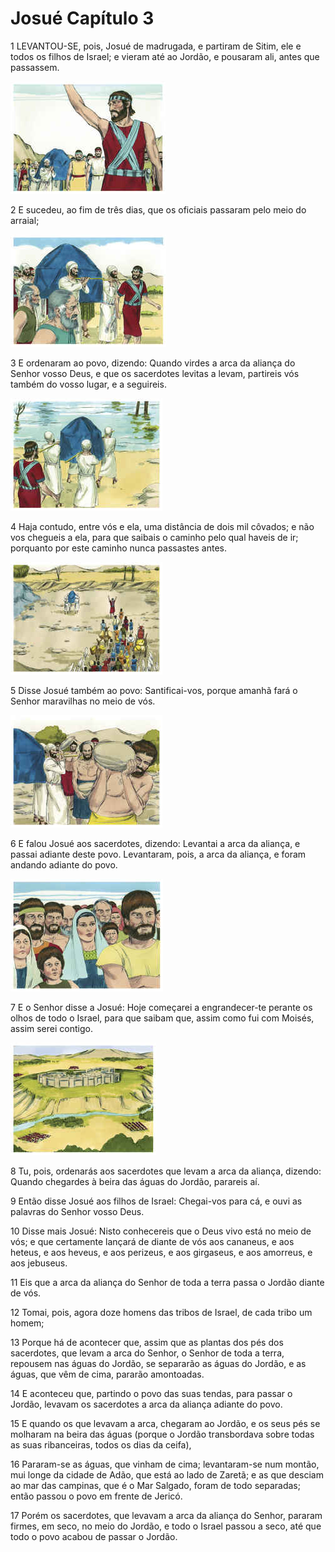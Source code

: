 # Josué Capítulo 3

1	LEVANTOU-SE, pois, Josué de madrugada, e partiram de Sitim, ele e todos os filhos de Israel; e vieram até ao Jordão, e pousaram ali, antes que passassem.

![](.img/06_Jo_03_01_RG.jpg)

2	E sucedeu, ao fim de três dias, que os oficiais passaram pelo meio do arraial;

![](.img/06_Jo_03_02_RG.jpg)

3	E ordenaram ao povo, dizendo: Quando virdes a arca da aliança do Senhor vosso Deus, e que os sacerdotes levitas a levam, partireis vós também do vosso lugar, e a seguireis.

![](.img/06_Jo_03_03_RG.jpg)

4	Haja contudo, entre vós e ela, uma distância de dois mil côvados; e não vos chegueis a ela, para que saibais o caminho pelo qual haveis de ir; porquanto por este caminho nunca passastes antes.

![](.img/06_Jo_03_04_RG.jpg)

5	Disse Josué também ao povo: Santificai-vos, porque amanhã fará o Senhor maravilhas no meio de vós.

![](.img/06_Jo_03_05_RG.jpg)

6	E falou Josué aos sacerdotes, dizendo: Levantai a arca da aliança, e passai adiante deste povo. Levantaram, pois, a arca da aliança, e foram andando adiante do povo.

![](.img/06_Jo_03_06_RG.jpg)

7	E o Senhor disse a Josué: Hoje começarei a engrandecer-te perante os olhos de todo o Israel, para que saibam que, assim como fui com Moisés, assim serei contigo.

![](.img/06_Jo_03_07_RG.jpg)

8	Tu, pois, ordenarás aos sacerdotes que levam a arca da aliança, dizendo: Quando chegardes à beira das águas do Jordão, parareis aí.

9	Então disse Josué aos filhos de Israel: Chegai-vos para cá, e ouvi as palavras do Senhor vosso Deus.

10	Disse mais Josué: Nisto conhecereis que o Deus vivo está no meio de vós; e que certamente lançará de diante de vós aos cananeus, e aos heteus, e aos heveus, e aos perizeus, e aos girgaseus, e aos amorreus, e aos jebuseus.

11	Eis que a arca da aliança do Senhor de toda a terra passa o Jordão diante de vós.

12	Tomai, pois, agora doze homens das tribos de Israel, de cada tribo um homem;

13	Porque há de acontecer que, assim que as plantas dos pés dos sacerdotes, que levam a arca do Senhor, o Senhor de toda a terra, repousem nas águas do Jordão, se separarão as águas do Jordão, e as águas, que vêm de cima, pararão amontoadas.

14	E aconteceu que, partindo o povo das suas tendas, para passar o Jordão, levavam os sacerdotes a arca da aliança adiante do povo.

15	E quando os que levavam a arca, chegaram ao Jordão, e os seus pés se molharam na beira das águas (porque o Jordão transbordava sobre todas as suas ribanceiras, todos os dias da ceifa),

16	Pararam-se as águas, que vinham de cima; levantaram-se num montão, mui longe da cidade de Adão, que está ao lado de Zaretã; e as que desciam ao mar das campinas, que é o Mar Salgado, foram de todo separadas; então passou o povo em frente de Jericó.

17	Porém os sacerdotes, que levavam a arca da aliança do Senhor, pararam firmes, em seco, no meio do Jordão, e todo o Israel passou a seco, até que todo o povo acabou de passar o Jordão.

